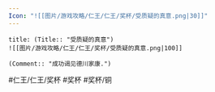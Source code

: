 ```yaml
---
Icon: "![[图片/游戏攻略/仁王/仁王/奖杯/受质疑的真意.png|30]]"
---
```

```ad-common-bronze-trophy
title: (Title:: "受质疑的真意")
![[图片/游戏攻略/仁王/仁王/奖杯/受质疑的真意.png|100]]

(Comment:: "成功谒见德川家康.")
```

#仁王/仁王/奖杯 #奖杯 #奖杯/铜
